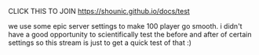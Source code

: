 CLICK THIS TO JOIN https://shounic.github.io/docs/test

we use some epic server settings to make 100 player go smooth. i didn't have a good opportunity to scientifically test the before and after of certain settings so this stream is just to get a quick test of that :)
